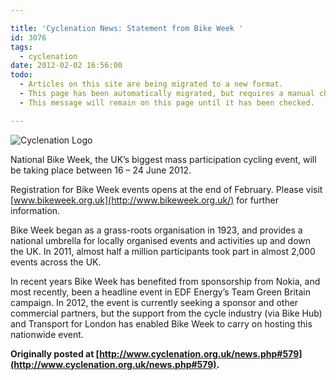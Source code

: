 ```yaml
---

title: 'Cyclenation News: Statement from Bike Week '
id: 3076
tags:
  - cyclenation
date: 2012-02-02 16:56:00
todo:
  - Articles on this site are being migrated to a new format.
  - This page has been automatically migrated, but requires a manual check-&-tune to ensure the format and links all work as expected.
  - This message will remain on this page until it has been checked.

---
```


![Cyclenation Logo](http://www.pompeybug.co.uk/wp-content/plugins/wp-cyclenation-news/cnlogo.jpg)<p>
National Bike Week, the UK&rsquo;s biggest mass participation cycling event, will be taking place between 16 &ndash; 24 June 2012.

Registration for Bike Week events opens at the end of February. Please visit [www.bikeweek.org.uk](http://www.bikeweek.org.uk/) for further information.

Bike Week began as a grass-roots organisation in 1923, and provides a national umbrella for locally organised events and activities up and down the UK. In 2011, almost half a million participants took part in almost 2,000 events across the UK.

In recent years Bike Week has benefited from sponsorship from Nokia, and most recently, been a headline event in EDF Energy&rsquo;s Team Green Britain campaign. In 2012, the event is currently seeking a sponsor and other commercial partners, but the support from the cycle industry (via Bike Hub) and Transport for London has enabled Bike Week to carry on hosting this nationwide event.

**Originally posted at [http://www.cyclenation.org.uk/news.php#579](http://www.cyclenation.org.uk/news.php#579).**